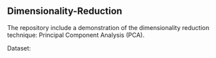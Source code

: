 <h2>Dimensionality-Reduction</h2>

<p>The repository include a demonstration of the dimensionality reduction technique: Principal Component Analysis (PCA).</p>

<p>Dataset:</p>
